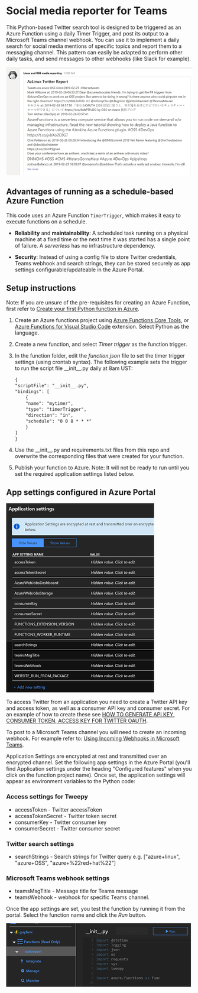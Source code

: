 # Social media reporter for Teams

This Python-based Twitter search tool is designed to be triggered as an Azure Function using a daily Timer Trigger, and post its output to a Microsoft Teams channel webhook. You can use it to implement a daily search for social media mentions of specific topics and report them to a messaging channel. This pattern can easily be adapted to perform other daily tasks, and send messages to other webhooks (like Slack for example).

![](../img/mediareport.png)

## Advantages of running as a schedule-based Azure Function

This code uses an Azure Function `TimerTrigger`, which makes it easy to execute functions on a schedule.

- __Reliability__ and __maintainability__: A scheduled task running on a physical machine at a fixed time or the next time it was started has a single point of failure. A _serverless_ has no infrastructure dependency.

- __Security__: Instead of using a config file to store Twitter credentials, Teams webhook and search strings, they can be stored securely as app settings configurable/updateable in the Azure Portal.

## Setup instructions

Note: If you are unsure of the  pre-requisites for creating an Azure Function, first refer to [Create your first Python function in Azure](https://docs.microsoft.com/azure/azure-functions/functions-create-first-function-python).

1. Create an Azure functions project using [Azure Functions Core Tools](https://docs.microsoft.com/azure/azure-functions/functions-run-local#v2), or [Azure Functions for Visual Studio Code](https://marketplace.visualstudio.com/items?itemName=ms-azuretools.vscode-azurefunctions) extension. Select Python as the language.

2. Create a new function, and select _Timer trigger_ as the function trigger.

3. In the function folder, edit the _function.json_ file to set the timer trigger settings (using crontab syntax). The following example sets the trigger to run the script file \_\_init\_\_.py daily at 8am UST:
    ```
    {
    "scriptFile": "__init__.py",
    "bindings": [
        {
        "name": "mytimer",
        "type": "timerTrigger",
        "direction": "in",
        "schedule": "0 0 8 * * *"
        }
    ]
    }
    ```

4. Use the \_\_init\_\_.py and requirements.txt files from this repo and overwrite the corresponding files that were created for your function.

5. Publish your function to Azure. Note: It will not be ready to run until you set the required application settings listed below.

## App settings configured in Azure Portal

![](../img/appsettings.png)

To access Twitter from an application you need to create a Twitter API key and access token, as well as a consumer API key and consumer secret. For an example of how to create these see [HOW TO GENERATE API KEY, CONSUMER TOKEN, ACCESS KEY FOR TWITTER OAUTH](http://www.spardadesign.com/how-to-generate-api-key-consumer-token-access-key-for-twitter-oauth/).

To post to a Microsoft Teams channel you will need to create an incoming webhook. For example refer to: [Using Incoming Webhooks in Microsoft Teams](http://itcloudpro.net/2017/09/29/office-365-using-incoming-webhooks-in-microsoft-teams/).

Application Settings are encrypted at rest and transmitted over an encrypted channel. Set the following app settings in the Azure Portal (you'll find Application settings under the heading "Configured features" when you click on the function project name). Once set, the application settings will appear as environment variables to the Python code:

### Access settings for Tweepy
- accessToken - Twitter accessToken
- accessTokenSecret - Twitter token secret
- consumerKey - Twitter consumer key
- consumerSecret - Twitter consumer secret

### Twitter search settings
- searchStrings - Search strings for Twitter query e.g. ["azure+linux", "azure+OSS", "azure+%22red+hat%22"]

### Microsoft Teams webhook settings
- teamsMsgTitle - Message title for Teams message
- teamsWebhook - webhook for specific Teams channel.

Once the app settings are set, you test the function by running it from the portal. Select the function name and click the _Run_ button.

![](../img/runfunction.png)